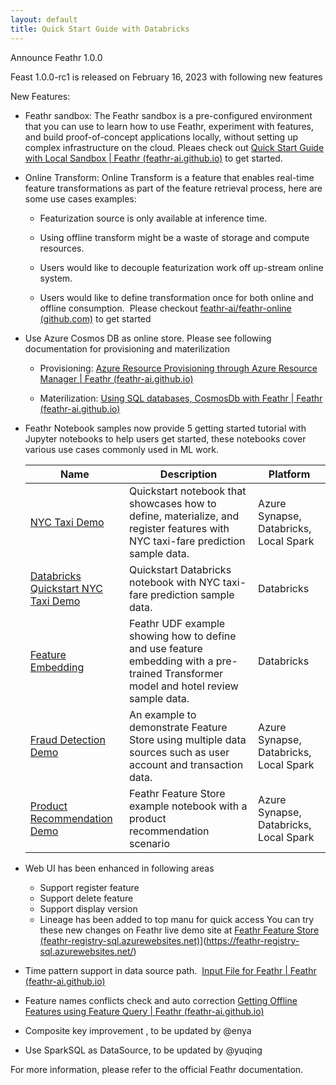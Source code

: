 ```yaml
---
layout: default
title: Quick Start Guide with Databricks
---
```


Announce Feathr 1.0.0

Feast 1.0.0-rc1 is released on February 16, 2023 with following new features

New Features:

- Feathr sandbox: The Feathr sandbox is a pre-configured environment that you can use to learn how to use Feathr, experiment with features, and build proof-of-concept applications locally, without setting up complex infrastructure on the cloud. Pleaes check out [Quick Start Guide with Local Sandbox | Feathr (feathr-ai.github.io)](https://feathr-ai.github.io/feathr/quickstart_local_sandbox.html) to get started.

- Online Transform: Online Transform is a feature that enables real-time feature transformations as part of the feature retrieval process, here are some use cases examples:

  - Featurization source is only available at inference time​.

  - Using offline transform might be a waste of storage and compute resources. 
  - Users would like to decouple featurization work off up-stream online system.
  - Users would like to define transformation once for both online and offline consumption.  
  Please checkout [feathr-ai/feathr-online (github.com)](https://github.com/feathr-ai/feathr-online#readme) to get started

- Use Azure Cosmos DB as online store. Please see following documentation for provisioning and materilization 
  
  - Provisioning: [Azure Resource Provisioning through Azure Resource Manager | Feathr (feathr-ai.github.io)](https://feathr-ai.github.io/feathr/how-to-guides/azure-deployment-arm.html#azure-resource-provisioning)
  
  - Materilization: [Using SQL databases, CosmosDb with Feathr | Feathr (feathr-ai.github.io)](https://feathr-ai.github.io/feathr/how-to-guides/jdbc-cosmos-notes.html#using-cosmosdb-as-the-online-store)

- Feathr Notebook samples now provide 5 getting started tutorial with Jupyter notebooks to help users get started, these notebooks cover various use cases commonly used in ML work.
  
  | Name                                                                                                                                 | Description                                                                                                                           | Platform                               |
  | ------------------------------------------------------------------------------------------------------------------------------------ | ------------------------------------------------------------------------------------------------------------------------------------- | -------------------------------------- |
  | [NYC Taxi Demo](https://github.com/feathr-ai/feathr/blob/main/docs/samples/nyc_taxi_demo.ipynb)                                      | Quickstart notebook that showcases how to define, materialize, and register features with NYC taxi-fare prediction sample data.       | Azure Synapse, Databricks, Local Spark |
  | [Databricks Quickstart NYC Taxi Demo](https://github.com/feathr-ai/feathr/blob/main/docs/samples/nyc_taxi_demo.ipynb)                | Quickstart Databricks notebook with NYC taxi-fare prediction sample data.                                                             | Databricks                             |
  | [Feature Embedding](https://github.com/feathr-ai/feathr/blob/main/docs/samples/feature_embedding.ipynb)                              | Feathr UDF example showing how to define and use feature embedding with a pre-trained Transformer model and hotel review sample data. | Databricks                             |
  | [Fraud Detection Demo](https://github.com/feathr-ai/feathr/blob/main/docs/samples/fraud_detection_demo.ipynb)                        | An example to demonstrate Feature Store using multiple data sources such as user account and transaction data.                        | Azure Synapse, Databricks, Local Spark |
  | [Product Recommendation Demo](https://github.com/feathr-ai/feathr/blob/main/docs/samples/product_recommendation_demo_advanced.ipynb) | Feathr Feature Store example notebook with a product recommendation scenario                                                          | Azure Synapse, Databricks, Local Spark |

- Web UI has been enhanced in following areas
  - Support register feature
  - Support delete feature
  - Support display version
  - Lineage has been added to top manu for quick access
  You can try these new changes on Feathr live demo site at [Feathr Feature Store (feathr-registry-sql.azurewebsites.net)](https://feathr-registry-sql.azurewebsites.net/projects)](https://feathr-registry-sql.azurewebsites.net/)

- Time pattern support in data source path.  [Input File for Feathr | Feathr (feathr-ai.github.io)](https://feathr-ai.github.io/feathr/how-to-guides/feathr-input-format.html#timepartitionpattern-for-input-files)

- Feature names conflicts check and auto correction [Getting Offline Features using Feature Query | Feathr (feathr-ai.github.io)](https://feathr-ai.github.io/feathr/concepts/get-offline-features.html#feature-names-conflicts-check)

- Composite key improvement , to be updated by @enya

- Use SparkSQL as DataSource, to be updated by @yuqing

For more information, please refer to the official Feathr documentation.
